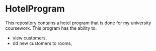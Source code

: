 # HotelProgram

This repository contains a hotel program that is done for my university coursework. This program has the ability to. 
* view customers, 
* dd new customers to rooms,



